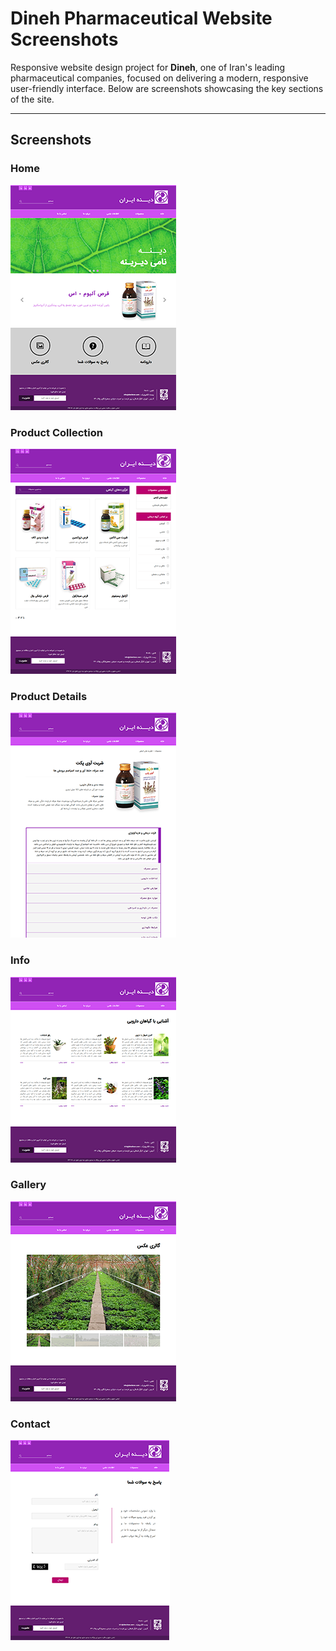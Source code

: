 # Dineh Pharmaceutical Website Screenshots

Responsive website design project for **Dineh**, one of Iran's leading pharmaceutical companies, focused on delivering a modern, responsive user-friendly interface. Below are screenshots showcasing the key sections of the site.

---

## Screenshots

### Home
[![Home Thumbnail](screenshots/home-thumbnail.png)](https://raw.githubusercontent.com/arsaland/Dineh-Pharmaceutical-Website/main/screenshots/home.png)

### Product Collection
[![Product Collection Thumbnail](screenshots/product-collection-thumbnail.png)](https://raw.githubusercontent.com/arsaland/Dineh-Pharmaceutical-Website/main/screenshots/product-collection.png)

### Product Details
[![Product Details Thumbnail](screenshots/product-page-thumbnail.png)](https://raw.githubusercontent.com/arsaland/Dineh-Pharmaceutical-Website/main/screenshots/product-page.png)

### Info
[![Info Thumbnail](screenshots/info-page-thumbnail.png)](https://raw.githubusercontent.com/arsaland/Dineh-Pharmaceutical-Website/main/screenshots/info-page.png)

### Gallery
[![Gallery Thumbnail](screenshots/gallery-thumbnail.png)](https://raw.githubusercontent.com/arsaland/Dineh-Pharmaceutical-Website/main/screenshots/gallery.png)

### Contact
[![Contact Thumbnail](screenshots/contact-thumbnail.png)](https://raw.githubusercontent.com/arsaland/Dineh-Pharmaceutical-Website/main/screenshots/contact.png)
